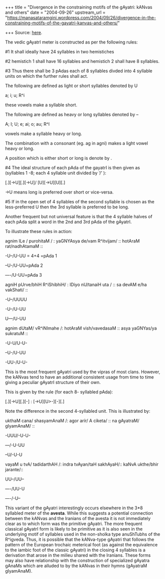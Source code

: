 +++
title = "Divergence in the constraining motifs of the gAyatri: kANvas and others"
date = "2004-09-26"
upstream_url = "https://manasataramgini.wordpress.com/2004/09/26/divergence-in-the-constraining-motifs-of-the-gayatri-kanvas-and-others/"

+++
Source: [here](https://manasataramgini.wordpress.com/2004/09/26/divergence-in-the-constraining-motifs-of-the-gayatri-kanvas-and-others/).

The vedic gAyatrI meter is constructed as per the following rules:  
  
#1 It shall ideally have 24 syllables in two hemistiches  
  
#2 hemistich 1 shall have 16 syllables and hemistich 2 shall have 8
syllables.  
  
#3 Thus there shall be 3 pAdas each of 8 syllables divded into 4
syllable units on which the further rules shall act.

The following are defined as light or short syllables denoted by U  
  
a; i; u; R^i  
  
these vowels make a syllable short.

The following are defined as heavy or long syllables denoted by –  
  
A; I; U; e; ai; o; au; R^I  
  
vowels make a syllable heavy or long.

The combination with a consonant (eg. ag in agni) makes a light vowel
heavy or long.  
  
A position which is either short or long is denote by .

#4 The ideal structure of each pAda of the gayatrI is then given as
(syllables 1 -8; each 4 syllable unit divided by ‘/’ ):  
  
\[.\]\[->U\]\[.\]\[->U\]/ \[U\]\[->U\]\[U\]\[.\]  
  
->U means long is preferred over short or vice-versa.  
  
#5 If in the open set of 4 syllables of the second syllable is chosen as
the less-preferred U then the 3rd syllable is preferred to be long.

Another frequent but not universal feature is that the 4 syllable halves
of each pAda split a word in the 2nd and 3rd pAda of the gAyatrI.

To illustrate these rules in action:  
  
agnim ILe / purohitaM / : yaGNYAsya de/vam R^itvijam/ :: hotAraM
rat/nadhAtamaM ::  
  
-U–/U-UU = 4+4 =pAda 1  
  
–U-/U-UU=pAda 2  
  
—-/U-UU=pAda 3

agniH pUrve/bhiH R^iShibhiH/ : IDiyo nU/tanaiH uta / :: sa devAM e/ha
vakShati/ ::  
  
-U–/UUUU  
  
-U–/U-UU  
  
U—/U-UU

agnim dUtaM/ vR^iNImahe /: hotAraM vish/vavedasaM :: asya yaGNYas/ya
sukratuM ::  
  
-U-U/U-U-  
  
–U-/U-UU  
  
-UU-/U-U-

This is the most frequent gAyatri used by the vipras of most clans.
However, the kANvas tend to have an additional consistent usage from
time to time giving a peculiar gAyatrI structure of their own.

This is given by the rule (for each 8- syllabled pAda):  
  
\[.\]\[->U\]\[.\]\[-\] : \[->U\]\[U>-\]\[-\]\[.\]

Note the difference in the second 4-syllabled unit. This is illustrated
by:  
  
ukthaM cana/ shasyamAnaM /: agor arír/ A ciketa/ :: na gAyatraM/
gIyamAnaM/ ::  
  
-UUU/-U-U-  
  
—/-U-UU  
  
–U/-U-U

vayaM u tvA/ tadidarthAH /: indra tvAyan/taH sakhAyaH/:: kaNvA
ukthe/bhir jarante/::  
  
UU–/UU–  
  
—-/UU-U  
  
—-/-U–

This variant of the gAyatri interestingly occurs elsewhere in the 3\*8
syllabled meter of the **avesta**. While this suggests a potential
connection between the kANvas and the Iranians of the avesta it is not
immediately clear as to which form was the primitive gAyatri. The more
frequent classical gAyatrI form is likely to be primitive as it is also
seen in the underlying motif of syllables used in the non-sholka type
anuShTubhs of the R^igveda. Thus, it is possible that the kANva-type
gAyatri that follows the pattern of the European trochaic meterical foot
(as against the equivalence to the iambic foot of the classic gAyatri)
in the closing 4 syllables is a derivation that arose in the milieu
shared with the Iranians. These forms may also have relationship with
the construction of specialized gAyatra gAnaMs which are alluded to by
the kANvas in their hymns (gAyatraM gIyamAnaM).

